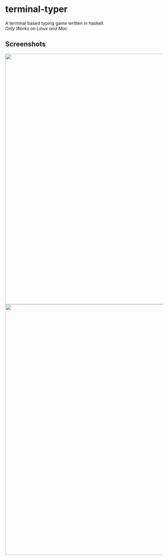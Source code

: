# terminal-typer
A terminal based typing game written in haskell.
<br>
*Only Works on Linux and Mac*

## Screenshots
<p align="center">
  <img width="800" src="https://github.com/MichaelOdermatt/terminal-typer/assets/43145047/5433a31b-9c56-4244-b74f-899fff90788a" />
  <img width="800" src="https://github.com/MichaelOdermatt/terminal-typer/assets/43145047/3b80a3aa-244c-4c89-a473-73623261583d" />
</p>
